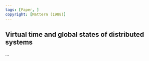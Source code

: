 ```yaml
---
tags: [Paper, ]
copyright: [Mattern (1988)]
---
```


## Virtual time and global states of distributed systems

...
